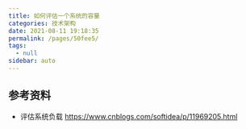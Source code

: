 ```yaml
---
title: 如何评估一个系统的容量
categories: 技术架构
date: 2021-08-11 19:18:35
permalink: /pages/50fee5/
tags: 
  - null
sidebar: auto
---
```


## 参考资料

- 评估系统负载 https://www.cnblogs.com/softidea/p/11969205.html